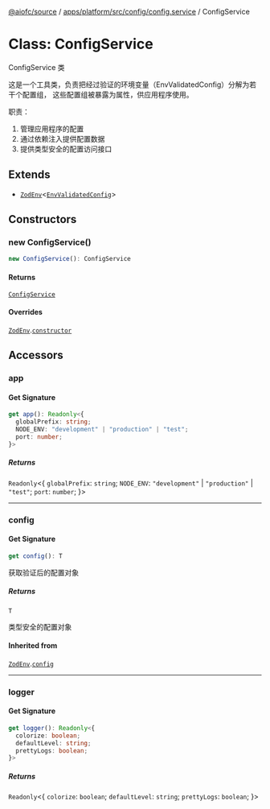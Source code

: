 [@aiofc/source](../../../../../../index.md) / [apps/platform/src/config/config.service](../index.md) / ConfigService

# Class: ConfigService

ConfigService 类

这是一个工具类，负责把经过验证的环境变量（EnvValidatedConfig）分解为若干个配置组，
这些配置组被暴露为属性，供应用程序使用。

职责：
1. 管理应用程序的配置
2. 通过依赖注入提供配置数据
3. 提供类型安全的配置访问接口

## Extends

- [`ZodEnv`](../../../../../../packages/zod-env/src/lib/zod-env/classes/ZodEnv.md)\<[`EnvValidatedConfig`](../../env-schema/index.md#envvalidatedconfig)\>

## Constructors

### new ConfigService()

```ts
new ConfigService(): ConfigService
```

#### Returns

[`ConfigService`](ConfigService.md)

#### Overrides

[`ZodEnv`](../../../../../../packages/zod-env/src/lib/zod-env/classes/ZodEnv.md).[`constructor`](../../../../../../packages/zod-env/src/lib/zod-env/classes/ZodEnv.md#constructors)

## Accessors

### app

#### Get Signature

```ts
get app(): Readonly<{
  globalPrefix: string;
  NODE_ENV: "development" | "production" | "test";
  port: number;
}>
```

##### Returns

`Readonly`\<\{
  `globalPrefix`: `string`;
  `NODE_ENV`: `"development"` \| `"production"` \| `"test"`;
  `port`: `number`;
 \}\>

***

### config

#### Get Signature

```ts
get config(): T
```

获取验证后的配置对象

##### Returns

`T`

类型安全的配置对象

#### Inherited from

[`ZodEnv`](../../../../../../packages/zod-env/src/lib/zod-env/classes/ZodEnv.md).[`config`](../../../../../../packages/zod-env/src/lib/zod-env/classes/ZodEnv.md#config)

***

### logger

#### Get Signature

```ts
get logger(): Readonly<{
  colorize: boolean;
  defaultLevel: string;
  prettyLogs: boolean;
}>
```

##### Returns

`Readonly`\<\{
  `colorize`: `boolean`;
  `defaultLevel`: `string`;
  `prettyLogs`: `boolean`;
 \}\>
